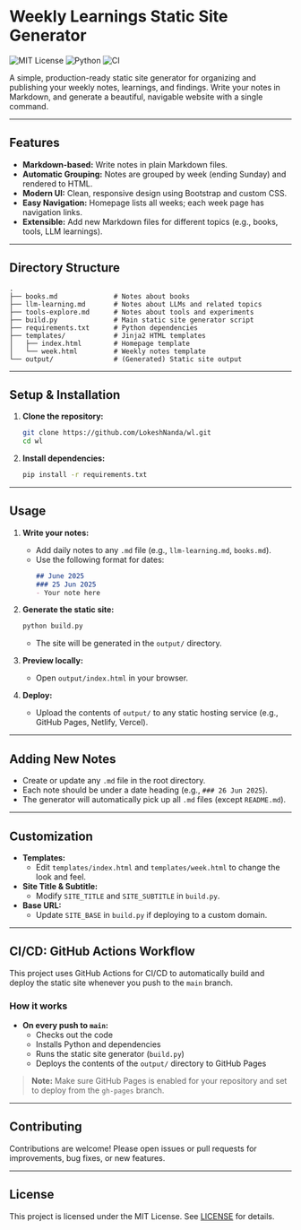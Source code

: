 # Weekly Learnings Static Site Generator

![MIT License](https://img.shields.io/badge/license-MIT-blue.svg)
![Python](https://img.shields.io/badge/python-3.8%2B-blue)
![CI](https://github.com/LokeshNanda/wl/actions/workflows/ci.yml/badge.svg)

A simple, production-ready static site generator for organizing and publishing your weekly notes, learnings, and findings. Write your notes in Markdown, and generate a beautiful, navigable website with a single command.

---

## Features

- **Markdown-based:** Write notes in plain Markdown files.
- **Automatic Grouping:** Notes are grouped by week (ending Sunday) and rendered to HTML.
- **Modern UI:** Clean, responsive design using Bootstrap and custom CSS.
- **Easy Navigation:** Homepage lists all weeks; each week page has navigation links.
- **Extensible:** Add new Markdown files for different topics (e.g., books, tools, LLM learnings).

---

## Directory Structure

```
.
├── books.md              # Notes about books
├── llm-learning.md       # Notes about LLMs and related topics
├── tools-explore.md      # Notes about tools and experiments
├── build.py              # Main static site generator script
├── requirements.txt      # Python dependencies
├── templates/            # Jinja2 HTML templates
│   ├── index.html        # Homepage template
│   └── week.html         # Weekly notes template
└── output/               # (Generated) Static site output
```

---

## Setup & Installation

1. **Clone the repository:**
   ```bash
   git clone https://github.com/LokeshNanda/wl.git
   cd wl
   ```

2. **Install dependencies:**
   ```bash
   pip install -r requirements.txt
   ```

---

## Usage

1. **Write your notes:**
   - Add daily notes to any `.md` file (e.g., `llm-learning.md`, `books.md`).
   - Use the following format for dates:
     ```markdown
     ## June 2025
     ### 25 Jun 2025
     - Your note here
     ```

2. **Generate the static site:**
   ```bash
   python build.py
   ```
   - The site will be generated in the `output/` directory.

3. **Preview locally:**
   - Open `output/index.html` in your browser.

4. **Deploy:**
   - Upload the contents of `output/` to any static hosting service (e.g., GitHub Pages, Netlify, Vercel).

---

## Adding New Notes

- Create or update any `.md` file in the root directory.
- Each note should be under a date heading (e.g., `### 26 Jun 2025`).
- The generator will automatically pick up all `.md` files (except `README.md`).

---

## Customization

- **Templates:**
  - Edit `templates/index.html` and `templates/week.html` to change the look and feel.
- **Site Title & Subtitle:**
  - Modify `SITE_TITLE` and `SITE_SUBTITLE` in `build.py`.
- **Base URL:**
  - Update `SITE_BASE` in `build.py` if deploying to a custom domain.

---

## CI/CD: GitHub Actions Workflow

This project uses GitHub Actions for CI/CD to automatically build and deploy the static site whenever you push to the `main` branch.

### How it works
- **On every push to `main`:**
  - Checks out the code
  - Installs Python and dependencies
  - Runs the static site generator (`build.py`)
  - Deploys the contents of the `output/` directory to GitHub Pages

> **Note:** Make sure GitHub Pages is enabled for your repository and set to deploy from the `gh-pages` branch.

---

## Contributing

Contributions are welcome! Please open issues or pull requests for improvements, bug fixes, or new features.

---

## License

This project is licensed under the MIT License. See [LICENSE](LICENSE) for details. 